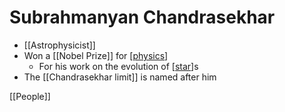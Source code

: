 # Subrahmanyan Chandrasekhar

- [[Astrophysicist]]
- Won a [[Nobel Prize]] for [[physics]]
  - For his work on the evolution of [[star]]s
- The [[Chandrasekhar limit]] is named after him

[[People]]

[//begin]: # "Autogenerated link references for markdown compatibility"
[physics]: physics "Physics"
[star]: star "Star"
[//end]: # "Autogenerated link references"